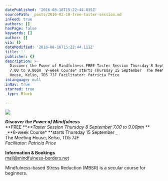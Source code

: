 ```yaml
---
datePublished: '2016-08-18T15:22:44.835Z'
sourcePath: _posts/2016-02-10-free-taster-session.md
inFeed: true
authors: []
hasPage: false
keywords: []
author: []
via: {}
dateModified: '2016-08-18T15:22:44.111Z'
title: ''
publisher: {}
description: >-
  Discover the Power of Mindfulness FREE Taster Session Thursday 8 September
  7.00 to 9.00pm  8-week Course* starts Thursday 15 September  The Meeting
  House, Kelso, TD5 7JF Facilitator: Patricia Price
inLanguage: null
inNav: true
starred: true
_type: Blurb

---
```

![](https://the-grid-user-content.s3-us-west-2.amazonaws.com/e3f248c8-c84a-4d07-a6e1-fc936f558dd7.jpg)

_**Discover the Power of Mindfulness**_  
**FREE **_**Taster Session Thursday 8 September 7.00 to 9.00pm **_  
_**8-week Course\* **starts Thursday 15 September _  
The Meeting House, Kelso, TD5 7JF  
_Facilitator: Patricia Price_

**Information & Bookings**  
mail@mindfulness-borders.net

Mindfulness-based Stress Reduction (MBSR) is a secular course for beginners.